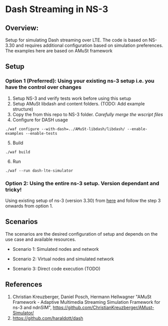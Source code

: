 Dash Streaming in NS-3
================================

## Overview:
Setup for simulating Dash streaming over LTE. The code is based on NS-3.30 and requires additional configuration based on simulation preferences.
The examples here are based on AMuSt framework

## Setup
### Option 1 (Preferred): Using your existing ns-3 setup i.e. you have the control over changes  
1. Setup NS-3 and verify tests work before using this setup
2. Setup AMuSt libdash and content folders. (TODO: Add example structure)
3. Copy the from this repo to NS-3 folder. *Carefully merge the wscript files*
4. Configure for DASH usage
```shell
./waf configure --with-dash=../AMuSt-libdash/libdash/ --enable-examples --enable-tests
```
5. Build
```shell
./waf build
```
6. Run
```shell
./waf --run dash-lte-simulator
```
### Option 2: Using the entire ns-3 setup. Version dependant and tricky!
Using existing setup of ns-3 (version 3.30) from [here](https://github.com/sanjay-chawla/ns3-dash-streaming-full "Full code repo") and follow the step 3 onwards from option 1.

## Scenarios
The scenarios are the desired configuration of setup and depends on the use case and available resources.
- Scenario 1: Simulated nodes and network

- Scenario 2: Virtual nodes and simulated network

- Scenario 3: Direct code execution (TODO)

## References

1. Christian Kreuzberger, Daniel Posch, Hermann Hellwagner "AMuSt Framework - Adaptive Multimedia Streaming Simulation Framework for ns-3 and ndnSIM", https://github.com/ChristianKreuzberger/AMust-Simulator/
2. https://github.com/haraldott/dash
